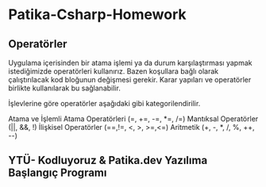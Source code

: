 # Patika-Csharp-Homework
## Operatörler
Uygulama içerisinden bir atama işlemi ya da durum karşılaştırması yapmak istediğimizde operatörleri kullanırız. Bazen koşullara bağlı olarak çalıştırılacak kod bloğunun değişmesi gerekir. Karar yapıları ve operatörler birlikte kullanılarak bu sağlanabilir.

İşlevlerine göre operatörler aşağıdaki gibi kategorilendirilir.

Atama ve İşlemli Atama Operatörleri (=, +=, -=, *=, /=)
Mantıksal Operatörler (||, &&, !)
İlişkisel Operatörler (==,!=, <, >, >=,<=)
Aritmetik (+, -, *, /, %, ++, --)

## YTÜ- Kodluyoruz & Patika.dev Yazılıma Başlangıç Programı
